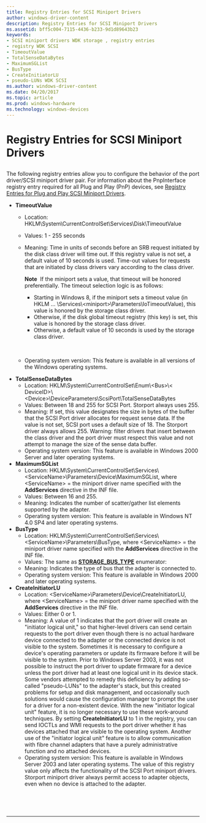 ```yaml
---
title: Registry Entries for SCSI Miniport Drivers
author: windows-driver-content
description: Registry Entries for SCSI Miniport Drivers
ms.assetid: bff5c004-7115-4436-b233-9d1d89643b23
keywords:
- SCSI miniport drivers WDK storage , registry entries
- registry WDK SCSI
- TimeoutValue
- TotalSenseDataBytes
- MaximumSGList
- BusType
- CreateInitiatorLU
- pseudo-LUNs WDK SCSI
ms.author: windows-driver-content
ms.date: 04/20/2017
ms.topic: article
ms.prod: windows-hardware
ms.technology: windows-devices
---
```


# Registry Entries for SCSI Miniport Drivers


## <span id="ddk_registry_entries_for_scsi_miniport_drivers_kg"></span><span id="DDK_REGISTRY_ENTRIES_FOR_SCSI_MINIPORT_DRIVERS_KG"></span>


The following registry entries allow you to configure the behavior of the port driver/SCSI miniport driver pair. For information about the PnpInterface registry entry required for all Plug and Play (PnP) devices, see [Registry Entries for Plug and Play SCSI Miniport Drivers](registry-entries-for-plug-and-play-scsi-miniport-drivers.md).

-   **TimeoutValue**
    -   Location: HKLM\\System\\CurrentControlSet\\Services\\Disk\\TimeoutValue
    -   Values: 1 - 255 seconds
    -   Meaning: Time in units of seconds before an SRB request initiated by the disk class driver will time out. If this registry value is not set, a default value of 10 seconds is used. Time-out values for requests that are initiated by class drivers vary according to the class driver.

        **Note**  If the miniport sets a value, that timeout will be honored preferentially. The timeout selection logic is as follows:
        -   Starting in Windows 8, if the miniport sets a timeout value (in HKLM … \\Services\\&lt;miniport&gt;\\Parameters\\IoTimeoutValue), this value is honored by the storage class driver.
        -   Otherwise, if the disk global timeout registry (this key) is set, this value is honored by the storage class driver.
        -   Otherwise, a default value of 10 seconds is used by the storage class driver.

         

    -   Operating system version: This feature is available in all versions of the Windows operating systems.

<!-- -->

-   **TotalSenseDataBytes**
    -   Location: HKLM\\System\\CurrentControlSet\\Enum\\&lt;Bus&gt;\\&lt; DeviceID&gt;\\&lt;Device&gt;\\DeviceParameters\\ScsiPort\\TotalSenseDataBytes
    -   Values: Between 18 and 255 for SCSI Port. Storport always uses 255.
    -   Meaning: If set, this value designates the size in bytes of the buffer that the SCSI Port driver allocates for request sense data. If the value is not set, SCSI port uses a default size of 18. The Storport driver always allows 255. Warning: filter drivers that insert between the class driver and the port driver must respect this value and not attempt to manage the size of the sense data buffer.
    -   Operating system version: This feature is available in Windows 2000 Server and later operating systems.
-   **MaximumSGList**
    -   Location: HKLM\\System\\CurrentControlSet\\Services\\&lt;ServiceName&gt;\\Parameters\\Device\\MaximumSGList, where &lt;ServiceName&gt; = the miniport driver name specified with the **AddServices** directive in the INF file.
    -   Values: Between 16 and 255.
    -   Meaning: Indicates the number of scatter/gather list elements supported by the adapter.
    -   Operating system version: This feature is available in Windows NT 4.0 SP4 and later operating systems.
-   **BusType**
    -   Location: HKLM\\System\\CurrentControlSet\\Services\\&lt;ServiceName&gt;\\Parameters\\BusType, where &lt;ServiceName&gt; = the miniport driver name specified with the **AddServices** directive in the INF file.
    -   Values: The same as [**STORAGE\_BUS\_TYPE**](https://msdn.microsoft.com/library/windows/hardware/ff566356) enumerator:
    -   Meaning: Indicates the type of bus that the adapter is connected to.
    -   Operating system version: This feature is available in Windows 2000 and later operating systems.
-   **CreateInitiatorLU**
    -   Location: &lt;ServiceName&gt;\\Parameters\\Device\\CreateInitiatorLU, where &lt;ServiceName&gt; = the miniport driver name specified with the **AddServices** directive in the INF file.
    -   Values: Either 0 or 1.
    -   Meaning: A value of 1 indicates that the port driver will create an "initiator logical unit," so that higher-level drivers can send certain requests to the port driver even though there is no actual hardware device connected to the adapter or the connected device is not visible to the system. Sometimes it is necessary to configure a device's operating parameters or update its firmware before it will be visible to the system. Prior to Windows Server 2003, it was not possible to instruct the port driver to update firmware for a device unless the port driver had at least one logical unit in its device stack. Some vendors attempted to remedy this deficiency by adding so-called "pseudo-LUNs" to the adapter's stack, but this created problems for setup and disk management, and occasionally such solutions would cause the configuration manager to prompt the user for a driver for a non-existent device. With the new "initiator logical unit" feature, it is no longer necessary to use these work-around techniques. By setting **CreateInitiatorLU** to 1 in the registry, you can send IOCTLs and WMI requests to the port driver whether it has devices attached that are visible to the operating system. Another use of the "initiator logical unit" feature is to allow communication with fibre channel adapters that have a purely administrative function and no attached devices.
    -   Operating system version: This feature is available in Windows Server 2003 and later operating systems. The value of this registry value only affects the functionality of the SCSI Port miniport drivers. Storport miniport driver always permit access to adapter objects, even when no device is attached to the adapter.

 

 


--------------------


